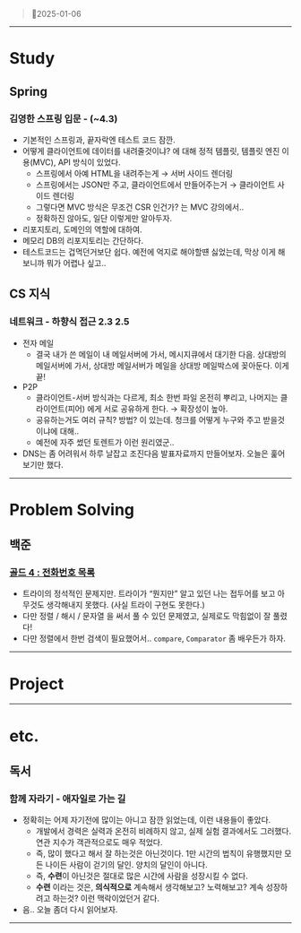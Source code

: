 > 🎻2025-01-06
> 

---

# Study

## Spring

### 김영한 스프링 입문 - (~4.3)

- 기본적인 스프링과, 끝자락엔 테스트 코드 잠깐.
- 어떻게 클라이언트에 데이터를 내려줄것이냐? 에 대해 정적 템플릿, 템플릿 엔진 이용(MVC), API 방식이 있었다.
    - 스프링에서 아예 HTML을 내려주는게 → 서버 사이드 렌더링
    - 스프링에서는 JSON만 주고, 클라이언트에서 만들어주는거 → 클라이언트 사이드 렌더링
    - 그렇다면 MVC 방식은 무조건 CSR 인건가? 는 MVC 강의에서..
    - 정확하진 않아도, 일단 이렇게만 알아두자.
- 리포지토리, 도메인의 역할에 대하여.
- 메모리 DB의 리포지토리는 간단하다.
- 테스트코드는 겁먹던거보단 쉽다. 예전에 억지로 해야할떈 싫었는데, 막상 이게 해보니까 뭐가 어렵나 싶고..

## CS 지식

### 네트워크 - 하향식 접근 2.3 2.5

- 전자 메일
    - 결국 내가 쓴 메일이 내 메일서버에 가서, 메시지큐에서 대기한 다음. 상대방의 메일서버에 가서, 상대방 메일서버가 메일을 상대방 메일박스에 꽂아둔다. 이게 끝!
- P2P
    - 클라이언트-서버 방식과는 다르게, 최소 한번 파일 온전히 뿌리고, 나머지는 클라이언트(피어) 에게 서로 공유하게 한다. → 확장성이 높아.
    - 공유하는거도 여러 규칙? 방법? 이 있는데. 청크를 어떻게 누구와 주고 받을것이냐에 대해..
    - 예전에 자주 썼던 토렌트가 이런 원리였군..
- DNS는 좀 어려워서 하루 날잡고 조진다음 발표자료까지 만들어보자. 오늘은 훑어보기만 했다.

---

# Problem Solving

## 백준

### [골드 4 : 전화번호 목록](https://www.acmicpc.net/problem/5052)

- 트라이의 정석적인 문제지만. 트라이가 “뭔지만” 알고 있던 나는 접두어를 보고 아무것도 생각해내지 못했다. (사실 트라이 구현도 못한다.)
- 다만 정렬 / 해시 / 문자열 을 써서 풀 수 있던 문제였고, 실제로도 막힘없이 잘 풀렸다!
- 다만 정렬에서 한번 검색이 필요했어서.. `compare`, `Comparator` 좀 배우든가 하자.

---

# Project

---

# etc.

## 독서

### 함께 자라기 - 애자일로 가는 길

- 정확히는 어제 자기전에 많이는 아니고 잠깐 읽었는데, 이런 내용들이 좋았다.
    - 개발에서 경력은 실력과 온전히 비례하지 않고, 실제 실험 결과에서도 그러했다. 연관 지수가 객관적으로도 매우 적었다.
    - 즉, 많이 했다고 해서 잘 하는것은 아닌것이다. 1만 시간의 법칙이 유행했지만 모든 나이든 사람이 걷기의 달인. 양치의 달인이 아니다.
    - 즉, **수련**이 아닌것은 절대로 많은 시간에 사람을 성장시킬 수 없다.
    - **수련** 이라는 것은, **의식적으로** 계속해서 생각해보고? 노력해보고? 계속 성장하려고 하는것? 이런 맥락이었던거 같다.
- 음.. 오늘 좀더 다시 읽어보자.

---
